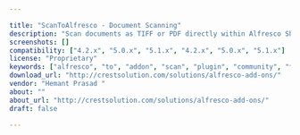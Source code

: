 ```yaml
---

title: "ScanToAlfresco - Document Scanning"
description: "Scan documents as TIFF or PDF directly within Alfresco Share interface. No third-party scanning software required. The add-on provides capability to: - Scan documents directly within Alfresco folder using web browser. - Supports most TWAIN compatible scanners. - Scan documents as Grey-scale/ B&W / Color TIFF or PDF file. - Auto-feeder support for Multi-page scanning. - Preview scanned images during scanning. - Rotate, Flip, Reorder or Delete Scanned pages before saving as TIFF / PDF. - Add Metadata to scanned documents before saving in Alfresco repository. Future upgrades: - Embed Scanner Controls within the Alfresco user interface. - Add OCR capability to save as text PDF."
screenshots: []
compatibility: ["4.2.x", "5.0.x", "5.1.x", "4.2.x", "5.0.x", "5.1.x"]
license: "Proprietary"
keywords: ["alfresco", "to", "addon", "scan", "plugin", "community", "for", "document", "scanning", "solution"]
download_url: "http://crestsolution.com/solutions/alfresco-add-ons/"
vendor: "Hemant Prasad ‌"
about: ""
about_url: "http://crestsolution.com/solutions/alfresco-add-ons/"
draft: false

---
```

